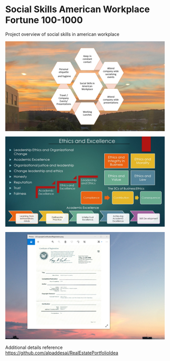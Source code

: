 # Social Skills American Workplace Fortune 100-1000 

Project overview of social skills in american workplace

![image](SocialSkillsAmericanWorkplace.jpg)

![image](Ethics.jpg)

![image](USCopyrightCertificate.png)

Additional details reference https://github.com/alpaddesai/RealEstatePortfolioIdea
